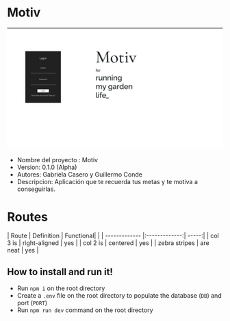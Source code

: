 # Motiv
![alt text](public/images/Screenshot%202020-09-20%20at%2015.30.48.png?raw=true "Logo Title Text")
- Nombre del proyecto : Motiv
- Version: 0.1.0 (Alpha)
- Autores: Gabriela Casero y Guillermo Conde
- Descripcion: Aplicación que te recuerda tus metas y te motiva a conseguirlas.

# Routes

| Route         | Definition    | Functional| |
| ------------- |:-------------:| -----:|
| col 3 is      | right-aligned |  yes  |
| col 2 is      | centered      |  yes  |
| zebra stripes | are neat      |  yes  |




## How to install and run it!

- Run `npm i` on the root directory
- Create a `.env` file on the root directory to populate the database (`DB`) and port (`PORT`)
- Run `npm run dev` command on the root directory
